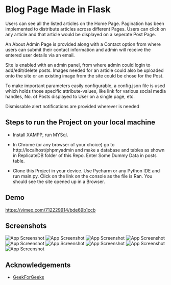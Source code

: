 
# Blog Page Made in Flask
Users can see all the listed articles on the Home Page. 
Pagination has been implemented to distribute articles across different Pages. Users can click on any article and that article would be displayed on a seperate Post Page.

An About Admin Page is provided along with a Contact option from where users can submit their contact information and admin will receive the entered user details via an email.

Site is enabled with an admin panel, from where admin could login to add/edit/delete posts.
Images needed for an article could also be uploaded onto the site or an existing image from the site could be chose for the Post.

To make important parameters easily configurable, a config.json file is used which holds those specific attribute-values, like link for various social media handles, No. of Posts displayed to User on a single page, etc.

Dismissable alert notifications are provided wherever is needed

## Steps to run the Project on your local machine

- Install XAMPP, run MYSql.

- In Chrome (or any browser of your choice) go to http://localhost/phpmyadmin and make a database and tables as shown in ReplicateDB folder of this Repo. Enter Some Dummy Data in posts table.

- Clone this Project in your device. Use Pycharm or any Python IDE and run main.py. Click on the link on the console as the file is Ran. You should see the site opened up in a Browser.

## Demo

https://vimeo.com/712229914/bde69b1ccb


## Screenshots

![App Screenshot](https://d1vg9wkrun3t3k.cloudfront.net/users/5edb2893-05a4-44db-a779-b6d26b6657e7/forever_files/de955d8e-0fc3-4d46-913b-10d2b84f5aa8/original.png?format=jpg&quality=85)
![App Screenshot](https://d1vg9wkrun3t3k.cloudfront.net/users/5edb2893-05a4-44db-a779-b6d26b6657e7/forever_files/156cb531-e973-4f09-bd1d-84d2617784fe/original.png?format=jpg&width=1920&height=1080&quality=85)
![App Screenshot](https://d1vg9wkrun3t3k.cloudfront.net/users/5edb2893-05a4-44db-a779-b6d26b6657e7/forever_files/493ae9b2-3afd-462c-9dfb-5d5e8263c31a/w2048.jpg?format=jpg&width=1920&height=1080&quality=85)
![App Screenshot](https://d1vg9wkrun3t3k.cloudfront.net/users/5edb2893-05a4-44db-a779-b6d26b6657e7/forever_files/33356bcf-247a-4c92-b043-f306079c5d0b/w2048.jpg?format=jpg&width=1920&height=1080&quality=85)
![App Screenshot](https://d1vg9wkrun3t3k.cloudfront.net/users/5edb2893-05a4-44db-a779-b6d26b6657e7/forever_files/5936dc56-ba33-4a9b-bd25-c0da1a51ae27/original.png?format=jpg&width=1920&height=1080&quality=85)
![App Screenshot](https://d1vg9wkrun3t3k.cloudfront.net/users/5edb2893-05a4-44db-a779-b6d26b6657e7/forever_files/3224556b-45b9-4257-8310-632336c7f11b/original.png?format=jpg&width=1920&height=1080&quality=85)
![App Screenshot](https://d1vg9wkrun3t3k.cloudfront.net/users/5edb2893-05a4-44db-a779-b6d26b6657e7/forever_files/6106e596-6f43-467a-8302-dd6da533ab91/original.png?format=jpg&width=1920&height=1080&quality=85)
![App Screenshot](https://d1vg9wkrun3t3k.cloudfront.net/users/5edb2893-05a4-44db-a779-b6d26b6657e7/forever_files/e739b745-98dd-41fb-8e68-df59808e3527/original.png?format=jpg&width=1920&height=1080&quality=85)
![App Screenshot](https://d1vg9wkrun3t3k.cloudfront.net/users/5edb2893-05a4-44db-a779-b6d26b6657e7/forever_files/dc871696-7dbe-45a2-8d7d-806a9cd96d8b/original.png?format=jpg&width=1920&height=1080&quality=85)



## Acknowledgements

 - [GeekForGeeks](https://www.geeksforgeeks.org/)

